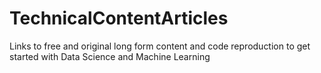# TechnicalContentArticles
Links to free and original long form content and code reproduction to get started with Data Science and Machine Learning
